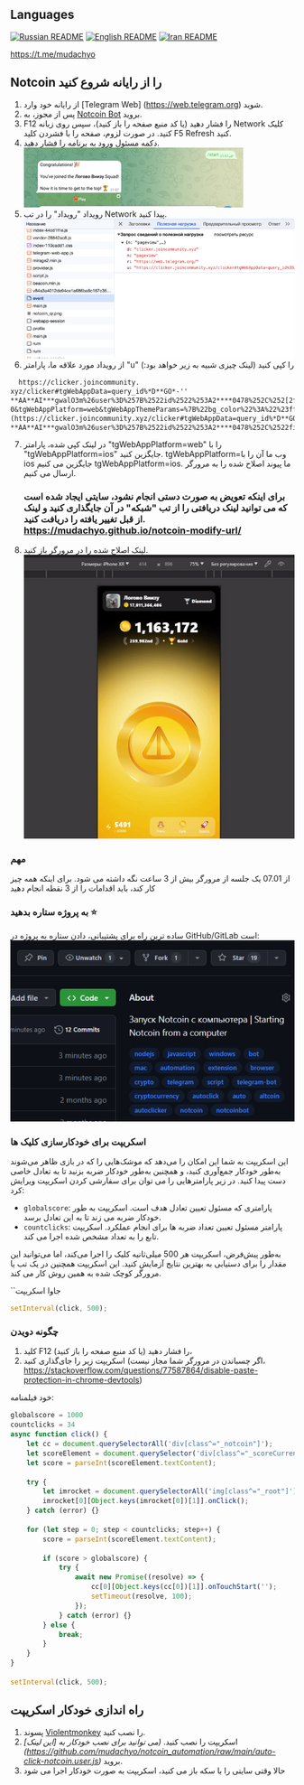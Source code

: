 ## Languages
[![Russian README](https://raw.githubusercontent.com/hjnilsson/country-flags/master/png100px/ru.png)](../README.md) [![English README](https://raw.githubusercontent.com/hjnilsson/country-flags/master/png100px/us.png)](readme_en.md) [![Iran README](https://raw.githubusercontent.com/hjnilsson/country-flags/master/png100px/ir.png)](readme_ir.md)

https://t.me/mudachyo
## Notcoin را از رایانه شروع کنید

1. از رایانه خود وارد [Telegram Web] (https://web.telegram.org) شوید.
2. پس از مجوز، به [Notcoin Bot](https://web.telegram.org/k/#@notcoin_bot) بروید.
3. F12 را فشار دهید (یا کد منبع صفحه را باز کنید)، سپس روی زبانه Network کلیک کنید. در صورت لزوم، صفحه را با فشردن کلید F5 Refresh کنید.
4. دکمه مسئول ورود به برنامه را فشار دهید.
    ![img.png](/assets/img.png)
5. رویداد "رویداد" را در تب Network پیدا کنید.
![img_2.png](/assets/img_2.png)
6. از رویداد مورد علاقه ما، پارامتر "u" را کپی کنید (لینک چیزی شبیه به زیر خواهد بود:)
 ```
   https://clicker.joincommunity. xyz/clicker#tgWebAppData=query_id%*D**GO*-'' **AA**AI***gwalO3m%26user%3D%257B%2522id%2522%253A2****0478%252C%252[2first_name%2522%253A%2522*******%2522%252C%2522last_name%2522%253A%2522*******%2522%252C%2522username%2522%253A%2522******%2522%252C%2522language_code%2522%253A%2522ru%2522%252C%2522is_premium%2522%253Atrue%252C%2522allows_write_to_pm%2522%253Atrue%257D%26auth_date%3D170**16279%26hash%3D7dfa***db35***b593aa80f3***9858ca0649c5***cd001bf888888b770a3ff0e&tgWebAppVersion=7. 0&tgWebAppPlatform=web&tgWebAppThemeParams=%7B%22bg_color%22%3A%22%23ffffff%22%2C%22button_color%22%3A%22%233390ec%22%2C%22button_text_color%22%3A%22%23ffffff%22%2C%22hint_color%22%3A%22%23707579%22%2C%22link_color%22%3A%22%2300488f%22%2C%22secondary_bg_color%22%3A%22%23f4f4f5%22%2C%22text_color%22%3A%22%23000000%22%2C%22header_bg_color%22%3A%22%23ffffff%22%2C%22accent_text_color%22%3A%22%233390ec%22%2C%22section_bg_color%22%3A%22%23ffffff%22%2C%22section_header_text_color%22%3A%22%233390ec%22%2C%22subtitle_text_color%22%3A%22%23707579%22%2C%22destructive_text_color%22%3A%22%23df3f40%22%7D](https://clicker.joincommunity.xyz/clicker#tgWebAppData=query_id%*D**GO*-**AA**AI***gwalO3m%26user%3D%257B%2522id%2522%253A2****0478%252C%2522first_name%2522%253A%2522*******%2522%252C%2522last_name%2522%253A%2522*******%2522%252C%2522username%2522%253A%2522******%2522%252C%2522language_code%2522%253A%2522ru%2522%252C%2522is_premium%2522%253Atrue%252C%2522allows_write_to_pm%2522%253Atrue%257D%26auth_date%3D170**16279%26hash%3D7dfa***db35***b593aa80f3***9858ca0649c5***cd001bf888888b770a3ff0e&tgWebAppVersion=7.0&tgWebAppPlatform=web&tgWebAppThemeParams=%7B%22bg_color%22%3A%22%23ffffff%22%2C%22button_color%22%3A%22%233390ec%22%2C%22button_text_color%22%3A%22%23ffffff%22%2C%22hint_color%22%3A%22%23707579%22%2C%22link_color%22%3A%22%2300488f%22%2C%22secondary_bg_color%22%3A%22%23f4f4f5%22%2C%22text_color%22%3A%22%23000000%22%2C%22header_bg_color%22%3A%22%23ffffff%22%2C%22accent_text_color%22%3A%22%233390ec%22%2C%22section_bg_color%22%3A%22%23ffffff%22%2C%22section_header_text_color%22%3A%22%233390ec%22%2C%22subtitle_text_color%22%3A%22%23707579%22%2C%22destructive_text_color%22%3A%22%23df3f40%22%7D)
   ```
7. در لینک کپی شده، پارامتر "tgWebAppPlatform=web" را با "tgWebAppPlatform=ios" جایگزین کنید.
tgWebAppPlatform=وب
ما آن را با ios جایگزین می کنیم
tgWebAppPlatform=ios.
ما پیوند اصلاح شده را به مرورگر ارسال می کنیم.

   ### برای اینکه تعویض به صورت دستی انجام نشود، سایتی ایجاد شده است که می توانید لینک دریافتی را از تب "شبکه" در آن جایگذاری کنید و لینک از قبل تغییر یافته را دریافت کنید. https://mudachyo.github.io/notcoin-modify-url/
8. لینک اصلاح شده را در مرورگر باز کنید.
![کار اسکریپت](/assets/autoclick.gif)

### مهم
از 07.01 یک جلسه از مرورگر بیش از 3 ساعت نگه داشته می شود.
برای اینکه همه چیز کار کند، باید اقدامات را از 3 نقطه انجام دهید

### به پروژه ستاره بدهید ⭐
ساده ترین راه برای پشتیبانی، دادن ستاره به پروژه در GitHub/GitLab است:
![ستاره بگذارید](/assets/star.gif)

### اسکریپت برای خودکارسازی کلیک ها

این اسکریپت به شما این امکان را می‌دهد که موشک‌هایی را که در بازی ظاهر می‌شوند به‌طور خودکار جمع‌آوری کنید، و همچنین به‌طور خودکار ضربه بزنید تا به تعادل خاصی دست پیدا کنید. در زیر پارامترهایی را می توان برای سفارشی کردن اسکریپت ویرایش کرد:

- `globalscore`: پارامتری که مسئول تعیین تعادل هدف است. اسکریپت به طور خودکار ضربه می زند تا به این تعادل برسد.
- `countclicks`: پارامتر مسئول تعیین تعداد ضربه ها برای انجام عملکرد. اسکریپت تابع را به تعداد مشخص شده اجرا می کند.

به‌طور پیش‌فرض، اسکریپت هر 500 میلی‌ثانیه کلیک را اجرا می‌کند، اما می‌توانید این مقدار را برای دستیابی به بهترین نتایج آزمایش کنید.
این اسکریپت همچنین در یک تب یا مرورگر کوچک شده به همین روش کار می کند.

``جاوا اسکریپت
```javascript
setInterval(click, 500);
```

### چگونه دویدن

1. کلید F12 را فشار دهید (یا کد منبع صفحه را باز کنید)،
2. اسکریپت زیر را جای‌گذاری کنید (اگر چسباندن در مرورگر شما مجاز نیست، https://stackoverflow.com/questions/77587864/disable-paste-protection-in-chrome-devtools)

خود فیلمنامه:
```javascript
globalscore = 1000
countclicks = 34
async function click() {
    let cc = document.querySelectorAll('div[class^="_notcoin"]');
    let scoreElement = document.querySelector('div[class^="_scoreCurrent"]');
    let score = parseInt(scoreElement.textContent);
    
    try {
        let imrocket = document.querySelectorAll('img[class^="_root"]');
        imrocket[0][Object.keys(imrocket[0])[1]].onClick();
    } catch (error) {}
    
    for (let step = 0; step < countclicks; step++) {
        score = parseInt(scoreElement.textContent);

        if (score > globalscore) {
            try {
                await new Promise((resolve) => {
                    cc[0][Object.keys(cc[0])[1]].onTouchStart('');
                    setTimeout(resolve, 100);
                });
            } catch (error) {}
        } else {
            break;
        }
    }
}

setInterval(click, 500);
```

## راه اندازی خودکار اسکریپت

1. پسوند [Violentmonkey](https://violentmonkey.github.io/get-it/) را نصب کنید.
2. اسکریپت را نصب کنید. _(می توانید برای نصب خودکار به [این لینک] (https://github.com/mudachyo/notcoin_automation/raw/main/auto-click-notcoin.user.js)_ بروید.
3. حالا وقتی سایتی را با سکه باز می کنید، اسکریپت به صورت خودکار اجرا می شود
